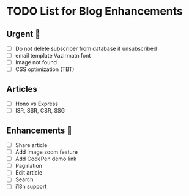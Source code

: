 # TODO List for Blog Enhancements

## Urgent 🚨

- [ ] Do not delete subscriber from database if unsubscribed
- [ ] email template Vazirmatn font
- [ ] Image not found
- [ ] CSS optimization (TBT)

## Articles

- [ ] Hono vs Express
- [ ] ISR, SSR, CSR, SSG

## Enhancements 🚀

- [ ] Share article
- [ ] Add image zoom feature
- [ ] Add CodePen demo link
- [ ] Pagination
- [ ] Edit article
- [ ] Search
- [ ] i18n support

